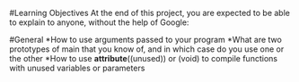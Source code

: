 #Learning Objectives
At the end of this project, you are expected to be able to explain to anyone, without the help of Google:

#General
*How to use arguments passed to your program
*What are two prototypes of main that you know of, and in which case do you use one or the other
*How to use __attribute__((unused)) or (void) to compile functions with unused variables or parameters
